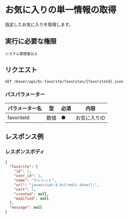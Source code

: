 # お気に入りの単一情報の取得

指定したお気に入りを取得します。

## 実行に必要な権限

```
システム管理者以上
```

## リクエスト
```
GET /baser/api/bc-favorite/favorites/{favoriteId}.json
```

### パスパラメーター

| パラメーター名   | 型   | 必須  | 内容                |
|-----------|-----|-----|-------------------|
| favoriteId        | 数値  | ●   | お気に入りID              |

## レスポンス例

### レスポンスボディ

```json
{
  "favorite": {
    "id": 1,
    "user_id": 1,
    "name": "クレジット",
    "url": "javascript:$.bcCredit.show();",
    "sort": 1,
    "created": null,
    "modified": null
  },
  "message": null
}

```
